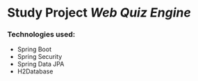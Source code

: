 # Study Project *Web Quiz Engine*
### Technologies used:
- Spring Boot
- Spring Security
- Spring Data JPA
- H2Database